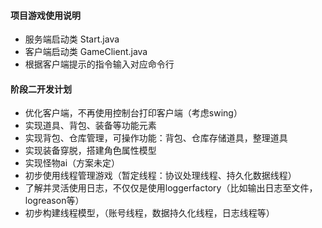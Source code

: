 #### 项目游戏使用说明
* 服务端启动类 Start.java
* 客户端启动类 GameClient.java
* 根据客户端提示的指令输入对应命令行

#### 阶段二开发计划
* 优化客户端，不再使用控制台打印客户端（考虑swing）
* 实现道具、背包、装备等功能元素
* 实现背包、仓库管理，可操作功能：背包、仓库存储道具，整理道具
* 实现装备穿脱，搭建角色属性模型
* 实现怪物ai（方案未定）
* 初步使用线程管理游戏（暂定线程：协议处理线程、持久化数据线程）
* 了解并灵活使用日志，不仅仅是使用loggerfactory（比如输出日志至文件，logreason等）
* 初步构建线程模型，（账号线程，数据持久化线程，日志线程等）